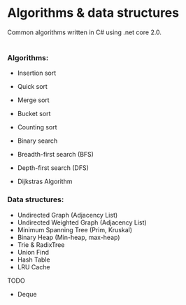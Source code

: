 # Algorithms & data structures

Common algorithms written in C# using .net core 2.0. <br/>
<br/>
### Algorithms:
- Insertion sort
- Quick sort
- Merge sort
- Bucket sort
- Counting sort

- Binary search

- Breadth-first search (BFS)
- Depth-first search (DFS)
- Dijkstras Algorithm

### Data structures:

- Undirected Graph (Adjacency List)
- Undirected Weighted Graph (Adjacency List)
- Minimum Spanning Tree (Prim, Kruskal)
- Binary Heap (Min-heap, max-heap)
- Trie & RadixTree
- Union Find
- Hash Table
- LRU Cache

TODO
- Deque

